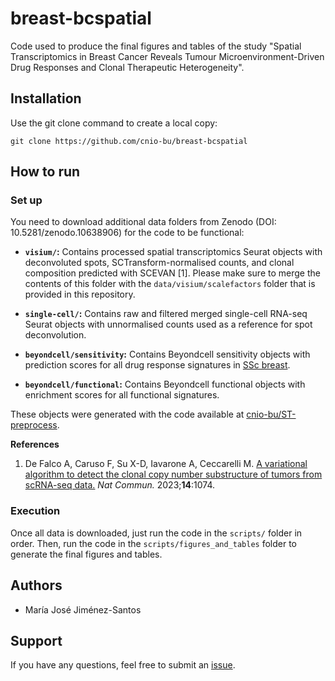 # breast-bcspatial
Code used to produce the final figures and tables of the study "Spatial Transcriptomics in Breast Cancer Reveals Tumour Microenvironment-Driven Drug Responses and Clonal Therapeutic Heterogeneity".

## Installation
Use the git clone command to create a local copy:

```
git clone https://github.com/cnio-bu/breast-bcspatial
```

## How to run

### Set up
You need to download additional data folders from Zenodo (DOI: 10.5281/zenodo.10638906) for the code to be functional:

* **`visium/`:** Contains processed spatial transcriptomics Seurat objects with deconvoluted spots, SCTransform-normalised counts, and clonal composition predicted with SCEVAN [1]. Please make sure to merge the contents of this folder with the `data/visium/scalefactors` folder that is provided in this repository.

* **`single-cell/`:** Contains raw and filtered merged single-cell RNA-seq Seurat objects with unnormalised counts used as a reference for spot deconvolution.

* **`beyondcell/sensitivity`:** Contains Beyondcell sensitivity objects with prediction scores for all drug response signatures in [SSc breast](https://github.com/cnio-bu/drug_susceptibility_collection/tree/breast).

* **`beyondcell/functional`:** Contains Beyondcell functional objects with enrichment scores for all functional signatures.

These objects were generated with the code available at [cnio-bu/ST-preprocess](https://github.com/cnio-bu/ST-preprocess).

**References**

1. De Falco A, Caruso F, Su X-D, Iavarone A, Ceccarelli M. [A variational algorithm to detect the clonal copy number substructure of tumors from scRNA-seq data.](https://www.nature.com/articles/s41467-023-36790-9) *Nat Commun.* 2023;**14**:1074.

### Execution
Once all data is downloaded, just run the code in the `scripts/` folder in order. Then, run the code in the `scripts/figures_and_tables` folder to generate the final figures and tables.

## Authors

* María José Jiménez-Santos

<!-- ## Citation -->

## Support
If you have any questions, feel free to submit an [issue](https://github.com/cnio-bu/breast-bcspatial/issues).

